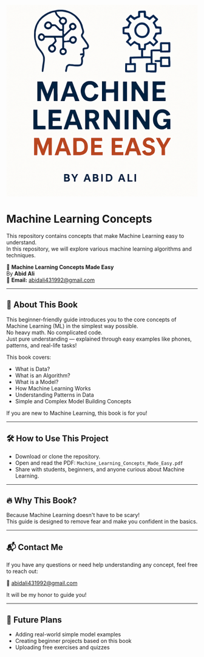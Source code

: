 ![Machine Learning Book Image](https://github.com/Abidalirana/-Machine-Learning-Concept-Made-Easy-/blob/main/machine%20learning%20book%20img.png)

# Machine Learning Concepts

This repository contains concepts that make Machine Learning easy to understand.  
In this repository, we will explore various machine learning algorithms and techniques.

📘 **Machine Learning Concepts Made Easy**  
By **Abid Ali**  
📧 **Email:** [abidali431992@gmail.com](mailto:abidali431992@gmail.com)

---

## 📖 About This Book

This beginner-friendly guide introduces you to the core concepts of Machine Learning (ML) in the simplest way possible.  
No heavy math. No complicated code.  
Just pure understanding — explained through easy examples like phones, patterns, and real-life tasks!

This book covers:

- What is Data?
- What is an Algorithm?
- What is a Model?
- How Machine Learning Works
- Understanding Patterns in Data
- Simple and Complex Model Building Concepts

If you are new to Machine Learning, this book is for you!

---

## 🛠️ How to Use This Project

- Download or clone the repository.
- Open and read the PDF: `Machine_Learning_Concepts_Made_Easy.pdf`
- Share with students, beginners, and anyone curious about Machine Learning.

---

## 🔥 Why This Book?

Because Machine Learning doesn't have to be scary!  
This guide is designed to remove fear and make you confident in the basics.

---

## 📬 Contact Me

If you have any questions or need help understanding any concept, feel free to reach out:

📧 [abidali431992@gmail.com](mailto:abidali431992@gmail.com)  

It will be my honor to guide you!

---

## 💾 Future Plans

- Adding real-world simple model examples
- Creating beginner projects based on this book
- Uploading free exercises and quizzes
